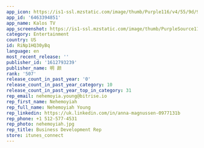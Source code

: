 ```yaml
---
app_icon: https://is1-ssl.mzstatic.com/image/thumb/Purple116/v4/55/9d/94/559d9474-fc15-4f6e-baa2-e39bb86a94f8/AppIcon-0-0-1x_U007ephone-0-0-85-220.png/1024x1024bb.png
app_id: '6463394851'
app_name: Kalos TV
app_screenshot: https://is1-ssl.mzstatic.com/image/thumb/PurpleSource116/v4/23/44/23/234423e2-fd29-d05f-af16-fa5ae0399b44/7b31fee7-25f5-48a9-9bbf-105ece27c18c_1.png/1242x2688bb.png
category: Entertainment
country: US
id: RiNp1HQ30yBq
language: en
most_recent_release: ''
publisher_id: '1612793239'
publisher_name: 明 颜
rank: '507'
release_count_in_past_year: '0'
release_count_in_past_year_category: 10
release_count_in_past_year_top_in_category: 31
rep_email: nehemoyia.young@bitrise.io
rep_first_name: Nehemoyiah
rep_full_name: Nehemoyiah Young
rep_linkedin: https://uk.linkedin.com/in/anna-magnussen-0977131b
rep_phone: +1 512-577-4531
rep_photo: nehemoyiah.jpg
rep_title: Business Development Rep
store: itunes_connect
---
```

